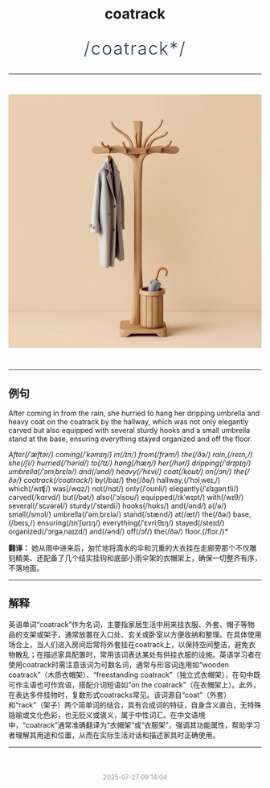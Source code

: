 <div align="center">

# coatrack

<div style="margin: 30px 0;">
<h1 style="font-size: 2.5em; font-weight: 300; letter-spacing: 2px; margin: 0; color: #2c3e50;">
/coatrack*/
</h1>
</div>

</div>

---

<div align="center" style="margin: 40px 0;">

![coatrack](images/coatrack.png)

</div>

---

## 例句

After coming in from the rain, she hurried to hang her dripping umbrella and heavy coat on the coatrack by the hallway, which was not only elegantly carved but also equipped with several sturdy hooks and a small umbrella stand at the base, ensuring everything stayed organized and off the floor.

*After(/ˈæftər/) coming(/ˈkəmɪŋ/) in(/ɪn/) from(/frəm/) the(/ðə/) rain,(/reɪn,/) she(/ʃi/) hurried(/ˈhərid/) to(/tɪ/) hang(/hæŋ/) her(/hər/) dripping(/ˈdrɪpɪŋ/) umbrella(/ˈəmˌbrɛlə/) and(/ənd/) heavy(/ˈhɛvi/) coat(/koʊt/) on(/ɔn/) the(/ðə/) coatrack(/coatrack*/) by(/baɪ/) the(/ðə/) hallway,(/ˈhɔlˌweɪ,/) which(/wɪʧ/) was(/wɑz/) not(/nɑt/) only(/ˈoʊnli/) elegantly(/ˈɛlɪgənˌtli/) carved(/kɑrvd/) but(/bət/) also(/ˈɔlsoʊ/) equipped(/ɪkˈwɪpt/) with(/wɪθ/) several(/ˈsɛvərəl/) sturdy(/ˈstərdi/) hooks(/hʊks/) and(/ənd/) a(/ə/) small(/smɔl/) umbrella(/ˈəmˌbrɛlə/) stand(/stænd/) at(/æt/) the(/ðə/) base,(/beɪs,/) ensuring(/ɪnˈʃʊrɪŋ/) everything(/ˈɛvriˌθɪŋ/) stayed(/steɪd/) organized(/ˈɔrgəˌnaɪzd/) and(/ənd/) off(/ɔf/) the(/ðə/) floor.(/flɔr./)*

**翻译：** 她从雨中进来后，匆忙地将滴水的伞和沉重的大衣挂在走廊旁那个不仅雕刻精美、还配备了几个结实挂钩和底部小雨伞架的衣帽架上，确保一切整齐有序，不落地面。

---

## 解释

英语单词“coatrack”作为名词，主要指家居生活中用来挂衣服、外套、帽子等物品的支架或架子，通常放置在入口处、玄关或卧室以方便收纳和整理。在具体使用场合上，当人们进入房间后常将外套挂在coatrack上，以保持空间整洁，避免衣物散乱；在描述家具配置时，常用该词表达某处有供挂衣服的设施。英语学习者在使用coatrack时需注意该词为可数名词，通常与形容词连用如“wooden coatrack”（木质衣帽架）、“freestanding coatrack”（独立式衣帽架），在句中既可作主语也可作宾语，搭配介词短语如“on the coatrack”（在衣帽架上）。此外，在表达多件挂物时，复数形式coatracks常见。该词源自“coat”（外套）和“rack”（架子）两个简单词的结合，具有合成词的特征，自身含义直白，无特殊隐喻或文化色彩，也无贬义或褒义，属于中性词汇。在中文语境中，“coatrack”通常准确翻译为“衣帽架”或“衣服架”，强调其功能属性，帮助学习者理解其用途和位置，从而在实际生活对话和描述家具时正确使用。


---

<div align="center" style="margin-top: 50px;">
<small style="color: #999; font-size: 0.9em;">2025-07-27 09:14:04</small>
</div>
